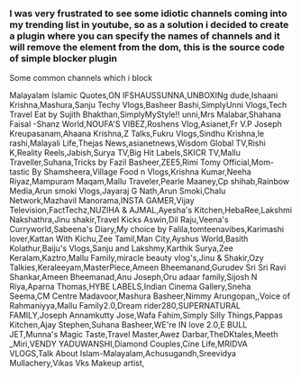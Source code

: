 ### I was very frustrated to see some idiotic channels coming into my trending list in youtube, so as a solution i decided to create a plugin where you can specify the names of channels and it will remove the element from the dom, this is the source code of simple blocker plugin


Some common channels which i block


Malayalam Islamic Quotes,ON IFSHAUSSUNNA,UNBOXINg dude,Ishaani Krishna,Mashura,Sanju Techy Vlogs,Basheer Bashi,SimplyUnni Vlogs,Tech Travel Eat by Sujith Bhakthan,SimplyMyStyle!! unni,Mrs Malabar,Shahana Faisal -Shanz World,NOUFA'S VIBEZ,Roshens Vlog,Asianet,Fr V.P Joseph Kreupasanam,Ahaana Krishna,Z Talks,Fukru Vlogs,Sindhu Krishna,le rashi,Malayali Life,Thejas News,asianetnews,Wisdom Global TV,Rishi K,Reality Reels,Jabish,Surya TV,Big Hit Labels,SKICR TV,Mallu Traveller,Suhana,Tricks by Fazil Basheer,ZEE5,Rimi Tomy Official,Mom-tastic By Shamsheera,Village Food n Vlogs,Krishna Kumar,Neeha Riyaz,Mampuram Maqam,Mallu Traveler,Pearle Maaney,Cp shihab,Rainbow Media,Arun smoki Vlogs,Jayaraj G Nath,Arun Smoki,Chalu Network,Mazhavil Manorama,INSTA GAMER,Vijay Television,FactTechz,NUZIHA & AJMAL,Ayesha's Kitchen,HebaRee,Lakshmi Nakshathra,Jinu shakir,Travel Kicks Aswin,Dil Raju,Veena's Curryworld,Sabeena's Diary,My choice by Falila,tomteenavibes,Karimashi lover,Kattan With Kichu,Zee Tamil,Man City,Ayshus World,Basith Kolathur,Baiju's Vlogs,Sanju and Lakshmy,Karthik Surya,Zee Keralam,Kaztro,Mallu Family,miracle beauty vlog's,Jinu & Shakir,Ozy Talkies,Keraleeyam,MasterPiece,Ameen Bheemanand,Gurudev Sri Sri Ravi Shankar,Ameen Bheemanad,Anu Joseph,Oru adaar family,Sijosh N Riya,Aparna Thomas,HYBE LABELS,Indian Cinema Gallery,Sneha Seema,CM Centre Madavoor,Mashura Basheer,Nimmy Arungopan,,Voice of Rahmaniyya,Mallu Family2.0,Dream rider280,SUPERNATURAL FAMILY,Joseph Annamkutty Jose,Wafa Fahim,Simply Silly Things,Pappas Kitchen,Ajay Stephen,Suhana Basheer,WE're IN love 2.0,E BULL JET,Munna's Magic Taste,Travel Master,Awez Darbar,TheDKtales,Meeth _Miri,VENDY YADUWANSHI,Diamond Couples,Cine Life,MRIDVA VLOGS,Talk About Islam-Malayalam,Achusugandh,Sreevidya Mullachery,Vikas Vks Makeup artist,
